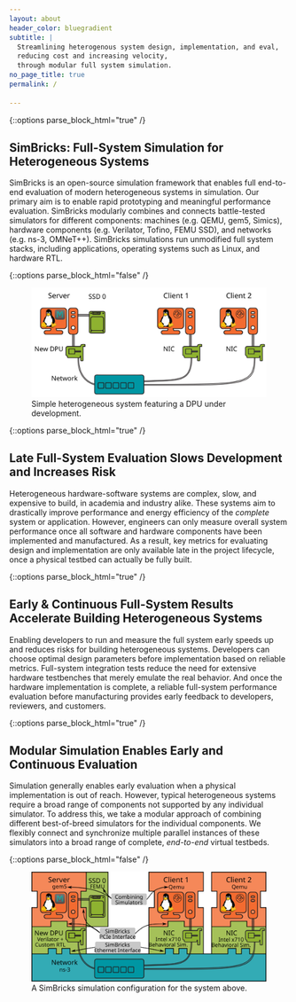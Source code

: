 ```yaml
---
layout: about
header_color: bluegradient
subtitle: |
  Streamlining heterogenous system design, implementation, and eval,
  reducing cost and increasing velocity,
  through modular full system simulation.
no_page_title: true
permalink: /

---
```


{::options parse_block_html="true" /}
<div class="block-50">

## SimBricks: Full-System Simulation for Heterogeneous Systems
SimBricks is an open-source simulation framework that enables full end-to-end
evaluation of modern heterogeneous systems in simulation. Our primary aim is to
enable rapid prototyping and meaningful performance evaluation. SimBricks
modularly combines and connects battle-tested simulators for different
components: machines (e.g. QEMU, gem5, Simics), hardware components (e.g.
Verilator, Tofino, FEMU SSD), and networks (e.g. ns-3, OMNeT++). SimBricks
simulations run unmodified full system stacks, including applications, operating
systems such as Linux, and hardware RTL.

</div>

{::options parse_block_html="false" /}
<div class="block-60">
<figure>
<img src="/assets/images/overview_sys.svg"
        alt="Example of a heterogeneous system configuration with three
        hosts, a server with the DPU being built and an SSD and two clients with
        regular NICs. All hosts are connected to a network of just one switch."/>
<figcaption>Simple heterogeneous system featuring a DPU under development.
</figcaption>
</figure>
</div>

{::options parse_block_html="true" /}
<div class="block-50">

## Late Full-System Evaluation Slows Development and Increases Risk
Heterogeneous hardware-software systems are complex, slow, and expensive to
build, in academia and industry alike. These systems aim to drastically improve
performance and energy efficiency of the *complete* system or application.
However, engineers can only measure overall system performance once all software
and hardware components have been implemented and manufactured. As a result, key
metrics for evaluating design and implementation are only available late in the
project lifecycle, once a physical testbed can actually be fully built.

</div>


{::options parse_block_html="true" /}
<div class="block-50">

## Early & Continuous Full-System Results Accelerate Building Heterogeneous Systems

Enabling developers to run and measure the full system early speeds up and
reduces risks for building heterogeneous systems. Developers can choose optimal
design parameters before implementation based on reliable metrics. Full-system
integration tests reduce the need for extensive hardware testbenches that merely
emulate the real behavior. And once the hardware implementation is complete, a
reliable full-system performance evaluation before manufacturing provides early
feedback to developers, reviewers, and customers.

</div>


{::options parse_block_html="true" /}
<div class="block-50">

## Modular Simulation Enables Early and Continuous Evaluation

Simulation generally enables early evaluation when a physical implementation is
out of reach. However, typical heterogeneous systems require a broad range of
components not supported by any individual simulator. To address this, we take a
modular approach of combining different best-of-breed simulators for the
individual components. We flexibly connect and synchronize multiple parallel
instances of these simulators into a broad range of complete, *end-to-end*
virtual testbeds.
</div>



{::options parse_block_html="false" /}
<div class="block-60">
<figure>
<img src="/assets/images/overview_sim.svg"
        alt="Example of a SimBricks simulation configuration with three
        simulated hosts, a server and two clients. We simulate the server in
        gem5 and connect to an SSD simulated through FEMU and a Corundum FPGA
        NIC simulated through Verilator. The two clients are simulated in QEMU
        and connect to a PCIe behavioral NIC model. All three hosts are
        connected through a network simulated in ns-3.">
<figcaption>A SimBricks simulation configuration for the system above.</figcaption>
</figure>
</div>
